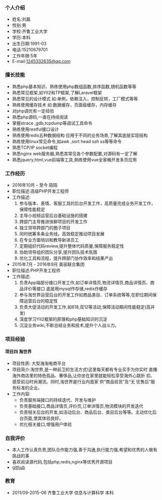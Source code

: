 ### 个人介绍
+ 姓名:刘磊
+ 性别:男
+ 学校:齐鲁工业大学
+ 学历:本科
+ 出生日期:1991-03
+ 电话:15210679701
+ 工作年限:5年
+ E-mail:1245332635@qq.com

### 擅长技能
+ 熟悉php基本知识、熟练使用php数组函数,排序函数,随机函数等等
+ 熟悉常见框架,如YII2和TP框架,了解Laravel框架
+ 熟悉常见的设计模式 如:单例，依赖注入，控制反转，工厂模式等等
+ 熟练使用缓存技术 如:数据缓存，页面级缓存，内存缓存
+ 对php调优有一定经验
+ 熟悉php源码,一直在持续阅读
+ 掌握strace ,gdb,tcpdump等调试工具命令
+ 熟练使用restful接口设计
+ 熟练使用redis五种数据结构 应用于不同的业务场景,了解其底层实现结构
+ 熟练使用linux常见命令,如awk ,sort head ssh ss等等命令
+ 熟悉TCP/IP socket编程
+ 熟悉nginx web服务器,熟悉其常见各个参数配置,对源码有一定了解
+ 熟悉jquery,html,vue前端等工具,熟练使用vue全家桶开发多页应用

### 工作经历
+ 2016年10月 - 至今         陌陌
+ 职位描述:高级PHP开发工程师
+ 工作描述:
    1. 参与版本、表情、客服工具的后台开发工作，高质量完成业务开发工作，保障性能稳定
    2. 主导小视频运营后台基础设施的搭建
    3. 跨部门主导推进快聊项目的开发工作
    4. 独立领导跨部门的圈子项目
    5. 同时统筹多条业务线，高效稳定推动项目发展
    6. 在专业方面培训和教导新进员工
    7. 定期组织代码review,提升整体代码质量,保障服务稳定性
    8. 协助领导组织团队分享,提升团队技术氛围
    9. 优化工具和流程，提升跨部门协作效率和结果产出
+ 2015年7月 - 2016年9月     美丽联合集团 
+ 职位描述:PHP开发工程师
+ 工作描述:
    1. 负责App端部分接口开发工作,如订单详情页,物流详情页,商品详情页、商品评价等接口 底层用mysql作存储,redis作缓存
    2. 参与淘世界运营后台的开发工作如商品类目、订单系统等等,在职位期间保障运营后台的稳定性
    3. 负责大促活动的开发工作,如618,双12等活动,保障活动期间性能稳定(高并发)
    4. 深度学习YII2框架的原理和php基础知识的沉淀
    5. 沉淀业务wiki,不断总结业务和技术,提升个人战斗力。
### 项目经验
#### 项目四 淘世界
+ 项目性质: 大型海淘电商平台
+ 项目简介:淘世界,是一种前卫的生活方式!这里每天都有专业买手为你实时 直播海外商店里的特色孤品、奢侈品,让你坐在家里就能轻松享受海外心跳折 扣、感受前沿时尚潮流。同时,淘世界是行业内首家 供“商品验货”及“无 忧售后”服务标准的企业。
+ 工作内容:
    + 负责服务端接口的持续迭代、开发与维护  
    + 负责基础接口,商品详情页,评价页,订单详情页,物流模块的开发迭代
    + 负责相关后台的开发,如活动后台、商品后台、类目后台等等。主动优化后台页面,使其体验良好。
    + 优化相关接口,增强用户体验
### 自我评价
+ 本人工作认真负责,团队合作能力强,善于沟通,执行能力强,希望和优秀的人做有挑战的事
+ 喜欢阅读源代码,包括php,redis,nginx等优秀开源项目
+ [github](https://github.com/Gliulei)
### 教育
+ 2011/09-2015-06  齐鲁工业大学 信息与计算科学 本科